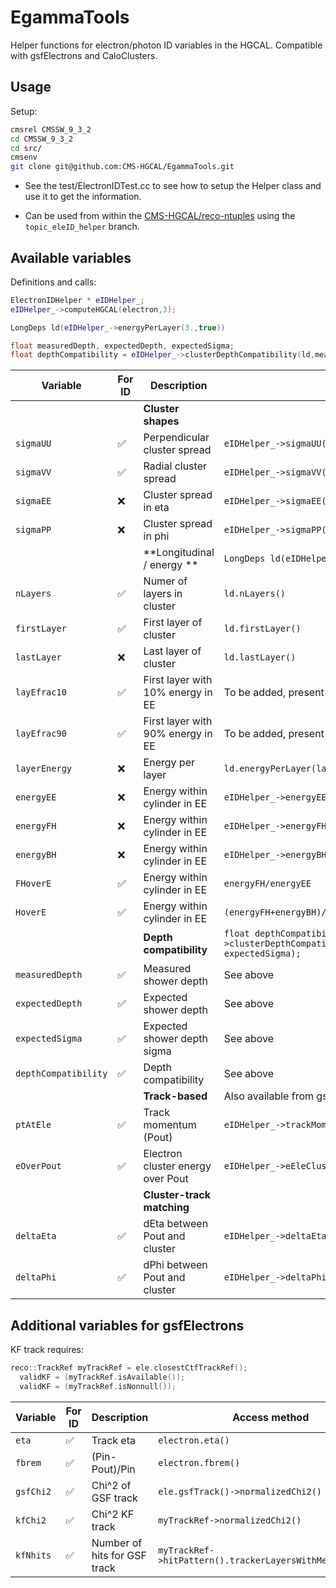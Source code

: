 # EgammaTools
Helper functions for electron/photon ID variables in the HGCAL. Compatible with gsfElectrons and CaloClusters.

## Usage

Setup:
```Bash
cmsrel CMSSW_9_3_2
cd CMSSW_9_3_2
cd src/
cmsenv
git clone git@github.com:CMS-HGCAL/EgammaTools.git
```

* See the test/ElectronIDTest.cc to see how to setup the Helper class and use it to get the information.

* Can be used from within the [CMS-HGCAL/reco-ntuples](https://github.com/CMS-HGCAL/reco-ntuples) using the `topic_eleID_helper` branch.


## Available variables
Definitions and calls: 
```C++
ElectronIDHelper * eIDHelper_;
eIDHelper_->computeHGCAL(electron,3);

LongDeps ld(eIDHelper_->energyPerLayer(3.,true))

float measuredDepth, expectedDepth, expectedSigma;
float depthCompatibility = eIDHelper_->clusterDepthCompatibility(ld,measuredDepth,expectedDepth, expectedSigma);
```

| Variable | For ID | Description | Access method |
| ------------- | ------------- | ----- | ----- |
| | | **Cluster shapes** |
| `sigmaUU` | :white_check_mark: | Perpendicular cluster spread| `eIDHelper_->sigmaUU()` |
| `sigmaVV` | :white_check_mark: | Radial cluster spread | `eIDHelper_->sigmaVV()` |
| `sigmaEE` | :x: | Cluster spread in eta | `eIDHelper_->sigmaEE()` |
| `sigmaPP` | :x: | Cluster spread in phi | `eIDHelper_->sigmaPP()` |
| | | **Longitudinal / energy ** | `LongDeps ld(eIDHelper_->energyPerLayer(3.,true))`|
| `nLayers` | :white_check_mark: | Numer of layers in cluster | `ld.nLayers()` |
| `firstLayer` | :white_check_mark: | First layer of cluster | `ld.firstLayer()` |
| `lastLayer` | :x: | Last layer of cluster | `ld.lastLayer()` |
| `layEfrac10` | :white_check_mark: | First layer with 10% energy in EE | To be added, present in ntuple |
| `layEfrac90` | :white_check_mark: | First layer with 90% energy in EE | To be added, present in ntuple |
| `layerEnergy` | :x: | Energy per layer | `ld.energyPerLayer(layer)` |
| `energyEE` | :x: | Energy within cylinder in EE | `eIDHelper_->energyEE()` |
| `energyFH` | :x: | Energy within cylinder in EE | `eIDHelper_->energyFH()` |
| `energyBH` | :x: | Energy within cylinder in EE | `eIDHelper_->energyBH()` |
| `FHoverE` | :white_check_mark: | Energy within cylinder in EE | `energyFH/energyEE` |
| `HoverE` | :white_check_mark: | Energy within cylinder in EE | `(energyFH+energyBH)/energyEE` |
|  | | **Depth compatibility** |  ```float depthCompatibility = eIDHelper_->clusterDepthCompatibility(ld,measuredDepth,expectedDepth, expectedSigma);``` |
| `measuredDepth` | :white_check_mark: | Measured shower depth | See above |
| `expectedDepth` | :white_check_mark: | Expected shower depth | See above |
| `expectedSigma` | :white_check_mark: | Expected shower depth sigma | See above |
| `depthCompatibility` | :white_check_mark: | Depth compatibility | See above |
| | | **Track-based** | Also available from gsfEle directly |
| `ptAtEle` | :white_check_mark: | Track momentum (Pout)| `eIDHelper_->trackMomentumAtEleClus()` |
| `eOverPout` | :white_check_mark: | Electron cluster energy over Pout | `eIDHelper_->eEleClusterOverPout()` |
| | | **Cluster-track matching** |
| `deltaEta` | :white_check_mark: | dEta between Pout and cluster | `eIDHelper_->deltaEtaEleClusterTrackAtCalo()` |
| `deltaPhi` | :white_check_mark: | dPhi between Pout and cluster  | `eIDHelper_->deltaPhiEleClusterTrackAtCalo()` 

## Additional variables for gsfElectrons
KF track requires:
```C++
reco::TrackRef myTrackRef = ele.closestCtfTrackRef();
  validKF = (myTrackRef.isAvailable());
  validKF = (myTrackRef.isNonnull());  
```

| Variable | For ID | Description | Access method |
| ------------- | ------------- | ----- | ----- |
| `eta` | :white_check_mark: | Track eta | `electron.eta()` |
| `fbrem` | :white_check_mark: | (Pin-Pout)/Pin | `electron.fbrem()` |
| `gsfChi2` | :white_check_mark: | Chi^2 of GSF track | `ele.gsfTrack()->normalizedChi2()` |
| `kfChi2` | :white_check_mark: | Chi^2 KF track | `myTrackRef->normalizedChi2()` |
| `kfNhits` | :white_check_mark: | Number of hits for GSF track | `myTrackRef->hitPattern().trackerLayersWithMeasurement()` |
